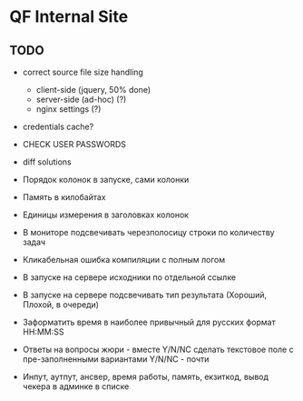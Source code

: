 # QF Internal Site

## TODO

- correct source file size handling
    - client-side  (jquery, 50% done)
    - server-side (ad-hoc) (?)
    - nginx settings (?)
- credentials cache?
- CHECK USER PASSWORDS
- diff solutions

- Порядок колонок в запуске, сами колонки
- Память в килобайтах
- Единицы измерения в заголовках колонок
- В мониторе подсвечивать черезполосицу строки по количеству задач
- Кликабельная ошибка компиляции с полным логом
- В запуске на сервере исходники по отдельной ссылке
- В запуске на сервере подсвечивать тип результата (Хороший, Плохой, в очереди)
- Заформатить время в наиболее привычный для русских формат HH:MM:SS
- Ответы на вопросы жюри - вместе Y/N/NC сделать текстовое поле с пре-заполненными вариантами Y/N/NC - почти
- Инпут, аутпут, ансвер, время работы, память, екзиткод, вывод чекера в админке в списке
